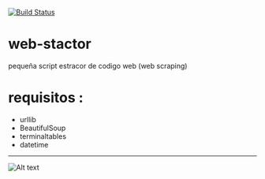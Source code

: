 [![Build Status](https://img.shields.io/badge/Python-3.7-yellow)]()


# web-stactor 
pequeña script estracor de codigo web (web scraping)

# requisitos :
*  urllib
* BeautifulSoup
* terminaltables
* datetime
--------------------------------------------------------------------------------------------------
![Alt text](https://github.com/josueA1995/web-stactor/blob/master/banner.jpg?raw=true "Title")
